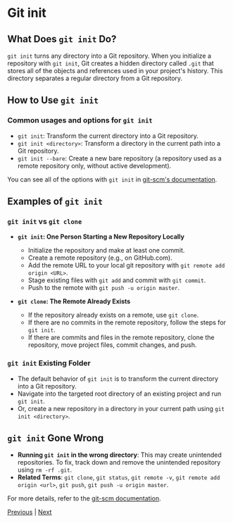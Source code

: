 # Git init

## What Does `git init` Do?

`git init` turns any directory into a Git repository. When you initialize a repository with `git init`, Git creates a hidden directory called `.git` that stores all of the objects and references used in your project's history. This directory separates a regular directory from a Git repository.

## How to Use `git init`

### Common usages and options for `git init`

- `git init`: Transform the current directory into a Git repository.
- `git init <directory>`: Transform a directory in the current path into a Git repository.
- `git init --bare`: Create a new bare repository (a repository used as a remote repository only, without active development).

You can see all of the options with `git init` in [git-scm's documentation](https://git-scm.com/docs/git-init).

## Examples of `git init`

### `git init` vs `git clone`

- **`git init`: One Person Starting a New Repository Locally**
  - Initialize the repository and make at least one commit.
  - Create a remote repository (e.g., on GitHub.com).
  - Add the remote URL to your local git repository with `git remote add origin <URL>`.
  - Stage existing files with `git add` and commit with `git commit`.
  - Push to the remote with `git push -u origin master`.

- **`git clone`: The Remote Already Exists**
  - If the repository already exists on a remote, use `git clone`.
  - If there are no commits in the remote repository, follow the steps for `git init`.
  - If there are commits and files in the remote repository, clone the repository, move project files, commit changes, and push.

### `git init` Existing Folder

- The default behavior of `git init` is to transform the current directory into a Git repository.
- Navigate into the targeted root directory of an existing project and run `git init`.
- Or, create a new repository in a directory in your current path using `git init <directory>`.

## `git init` Gone Wrong

- **Running `git init` in the wrong directory**: This may create unintended repositories. To fix, track down and remove the unintended repository using `rm -rf .git`.
- **Related Terms**: `git clone`, `git status`, `git remote -v`, `git remote add origin <url>`, `git push`, `git push -u origin master`.

For more details, refer to the [git-scm documentation](https://git-scm.com/doc).

[Previous](install.md) | [Next](clone.md)
